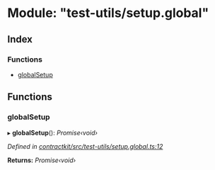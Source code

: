 # Module: "test-utils/setup.global"

## Index

### Functions

* [globalSetup](_test_utils_setup_global_.md#globalsetup)

## Functions

###  globalSetup

▸ **globalSetup**(): *Promise‹void›*

*Defined in [contractkit/src/test-utils/setup.global.ts:12](https://github.com/celo-org/celo-monorepo/blob/master/packages/sdk/contractkit/src/test-utils/setup.global.ts#L12)*

**Returns:** *Promise‹void›*
